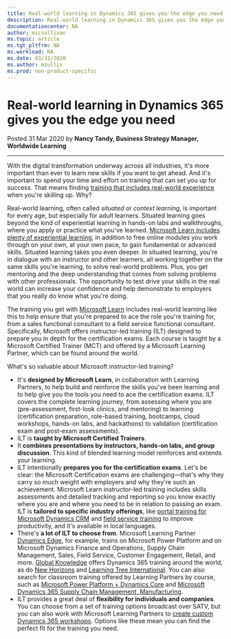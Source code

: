 ```yaml
---
title: Real-world learning in Dynamics 365 gives you the edge you need | Microsoft Docs
description: Real-world learning in Dynamics 365 gives you the edge you need
documentationcenter: NA 
author: micsullivan
ms.topic: article
ms.tgt_pltfrm: NA
ms.workload: NA
ms.date: 03/31/2020
ms.author: msulliv
ms.prod: non-product-specific
---
```

# Real-world learning in Dynamics 365 gives you the edge you need

Posted 31 Mar 2020 by **Nancy Tandy, Business Strategy Manager, Worldwide Learning**

___

With the digital transformation underway across all industries, it's more important than ever to learn new skills if you want to get ahead. And it's important to spend your time and effort on training that can set you up for success. That means finding [training that includes real-world experience](/learn/certifications/posts/skill-up-and-stand-out-with-new-role-based-training-and-certification) when you're skilling up. Why?

Real-world learning, often called *situated* or *context learning*, is important for every age, but especially for adult learners. Situated learning goes beyond the kind of experiential learning in hands-on labs and walkthroughs, where you apply or practice what you've learned. [Microsoft Learn includes plenty of experiential learning](/learn/certifications/posts/learn-how-and-when-you-want), in addition to free online modules you work through on your own, at your own pace, to gain fundamental or advanced skills. Situated learning takes you even deeper. In situated learning, you're in dialogue with an instructor and other learners, all working together on the same skills you're learning, to solve real-world problems. Plus, you get mentoring and the deep understanding that comes from solving problems with other professionals. The opportunity to test drive your skills in the real world can increase your confidence and help demonstrate to employers that you really do know what you're doing.

The training you get with [Microsoft Learn](https://docs.microsoft.com/learn/browse/?products=dynamics&resource_type=learning%20path?WT.mc_id=Blog8__Paths-Blog-wwl) includes real-world learning like this to help ensure that you're prepared to ace the role you're training for, from a sales functional consultant to a field service functional consultant. Specifically, Microsoft offers instructor-led training (ILT) designed to prepare you in depth for the certification exams. Each course is taught by a Microsoft Certified Trainer (MCT) and offered by a Microsoft Learning Partner, which can be found around the world.

What's so valuable about Microsoft instructor-led training?

- It's **designed by Microsoft Learn**, in collaboration with Learning Partners, to help build and reinforce the skills you've been learning and to help give you the tools you need to ace the certification exams. ILT covers the complete learning journey, from assessing where you are (pre-assessment, first-look clinics, and mentoring) to learning (certification preparation, role-based training, bootcamps, cloud workshops, hands-on labs, and hackathons) to validation (certification exam and post-exam assessments).
- ILT is **taught by Microsoft Certified Trainers**.
- It **combines presentations by instructors, hands-on labs, and group discussion**. This kind of blended learning model reinforces and extends your learning.
- ILT intentionally **prepares you for the certification exams**. Let's be clear: the Microsoft Certification exams are challenging—that's why they carry so much weight with employers and why they're such an achievement. Microsoft Learn instructor-led training includes skills assessments and detailed tracking and reporting so you know exactly where you are and where you need to be in relation to passing an exam. ILT is **tailored to specific industry offerings**, like [portal training for Microsoft Dynamics CRM](https://www.dynamicsedge.com/dynamics-365-training?ref=home) and [field service training](https://www.dynamicsedge.com/crs/24000?ref=v27_2) to improve productivity, and it's available in local languages.
- There's **a lot of ILT to choose from**. Microsoft Learning Partner [Dynamics Edge](https://www.dynamicsedge.com/), for example, trains on Microsoft Power Platform and on Microsoft Dynamics Finance and Operations, Supply Chain Management, Sales, Field Service, Customer Engagement, Retail, and more. [Global Knowledge](https://www.globalknowledge.com/us-en/brands/microsoft/dynamics-365-training/) offers Dynamics 365 training around the world, as do [New Horizons](https://www.newhorizons.com/courses-and-certifications/microsoft-technical/dynamics-crm) and [Learning Tree International](https://www.learningtree.com/search-results/?q=Dynamics%20365). You can also search for classroom training offered by Learning Partners by course, such as [Microsoft Power Platform + Dynamics Core](http://https/https:/www.microsoft.com/learning/course.aspx?cid=MB-200T00?WT.mc_id=BAblog8__Dyanmics-Blog-wwl) and [Microsoft Dynamics 365 Supply Chain Management, Manufacturing](https://www.microsoft.com/learning/course.aspx?cid=MB-320T00?WT.mc_id=BAblog8__Dyanmics-Blog-wwl).
- ILT provides a great deal of **flexibility for individuals and companies**. You can choose from a set of training options broadcast over SATV, but you can also work with Microsoft Learning Partners to [create custom Dynamics 365 workshops](https://www.dynamicsedge.com/dynamics-365-training?ref=home). Options like these mean you can find the perfect fit for the training you need.

